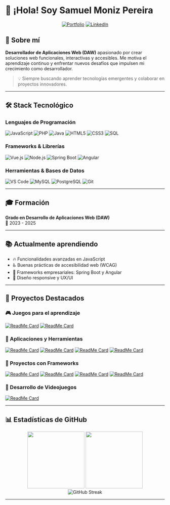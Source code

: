# 👋 ¡Hola! Soy Samuel Moniz Pereira

<div align="center">
  
[![Portfolio](https://img.shields.io/badge/Portfolio-FF5722?style=for-the-badge&logo=todoist&logoColor=white)](https://www.samuelmoniz.es)
[![LinkedIn](https://img.shields.io/badge/LinkedIn-0077B5?style=for-the-badge&logo=linkedin&logoColor=white)](https://www.linkedin.com/in/samuel-moniz-pereira-897015342/)

</div>

## 🚀 Sobre mí

**Desarrollador de Aplicaciones Web (DAW)** apasionado por crear soluciones web funcionales, interactivas y accesibles. Me motiva el aprendizaje continuo y enfrentar nuevos desafíos que impulsen mi crecimiento como desarrollador.

> 💡 Siempre buscando aprender tecnologías emergentes y colaborar en proyectos innovadores.

---

## 🛠️ Stack Tecnológico

### Lenguajes de Programación
![JavaScript](https://img.shields.io/badge/JavaScript-F7DF1E?style=for-the-badge&logo=javascript&logoColor=black)
![PHP](https://img.shields.io/badge/PHP-777BB4?style=for-the-badge&logo=php&logoColor=white)
![Java](https://img.shields.io/badge/Java-ED8B00?style=for-the-badge&logo=openjdk&logoColor=white)
![HTML5](https://img.shields.io/badge/HTML5-E34F26?style=for-the-badge&logo=html5&logoColor=white)
![CSS3](https://img.shields.io/badge/CSS3-1572B6?style=for-the-badge&logo=css3&logoColor=white)
![SQL](https://img.shields.io/badge/SQL-4479A1?style=for-the-badge&logo=mysql&logoColor=white)

### Frameworks & Librerías
![Vue.js](https://img.shields.io/badge/Vue.js-35495E?style=for-the-badge&logo=vue.js&logoColor=4FC08D)
![Node.js](https://img.shields.io/badge/Node.js-43853D?style=for-the-badge&logo=node.js&logoColor=white)
![Spring Boot](https://img.shields.io/badge/Spring_Boot-6DB33F?style=for-the-badge&logo=spring-boot&logoColor=white)
![Angular](https://img.shields.io/badge/Angular-DD0031?style=for-the-badge&logo=angular&logoColor=white)

### Herramientas & Bases de Datos
![VS Code](https://img.shields.io/badge/VS_Code-007ACC?style=for-the-badge&logo=visual-studio-code&logoColor=white)
![MySQL](https://img.shields.io/badge/MySQL-005C84?style=for-the-badge&logo=mysql&logoColor=white)
![PostgreSQL](https://img.shields.io/badge/PostgreSQL-316192?style=for-the-badge&logo=postgresql&logoColor=white)
![Git](https://img.shields.io/badge/Git-F05032?style=for-the-badge&logo=git&logoColor=white)

---

## 🎓 Formación

**Grado en Desarrollo de Aplicaciones Web (DAW)**  
📅 2023 - 2025

---

## 📚 Actualmente aprendiendo

- 🔥 Funcionalidades avanzadas en JavaScript
- ♿ Buenas prácticas de accesibilidad web (WCAG)
- 🌱 Frameworks empresariales: Spring Boot y Angular
- 🎨 Diseño responsive y UX/UI

---

## 💼 Proyectos Destacados

### 🎮 Juegos para el aprendizaje

[![ReadMe Card](https://github-readme-stats.vercel.app/api/pin/?username=sam324sam&repo=Juego_De_Memoria&theme=radical)](https://github.com/sam324sam/Juego_De_Memoria)
[![ReadMe Card](https://github-readme-stats.vercel.app/api/pin/?username=sam324sam&repo=Tres_En_Raya&theme=radical)](https://github.com/sam324sam/Tres_En_Raya)

### 🧰 Aplicaciones y Herramientas
[![ReadMe Card](https://github-readme-stats.vercel.app/api/pin/?username=sam324sam&repo=Calculadora&theme=radical)](https://github.com/sam324sam/Calculadora)
[![ReadMe Card](https://github-readme-stats.vercel.app/api/pin/?username=sam324sam&repo=GestionNominasJava&theme=radical)](https://github.com/sam324sam/GestionNominasJava)
[![ReadMe Card](https://github-readme-stats.vercel.app/api/pin/?username=sam324sam&repo=Gestion_movilidad&theme=radical)](https://github.com/sam324sam/Gestion_movilidad)
[![ReadMe Card](https://github-readme-stats.vercel.app/api/pin/?username=sam324sam&repo=Gestion_FCT_Nodejs&theme=radical)](https://github.com/sam324sam/Gestion_FCT_Nodejs)

### 🎯 Proyectos con Frameworks
[![ReadMe Card](https://github-readme-stats.vercel.app/api/pin/?username=DannaPatricia&repo=To-do-list-Backend&theme=radical)](https://github.com/DannaPatricia/To-do-list-Backend)
[![ReadMe Card](https://github-readme-stats.vercel.app/api/pin/?username=sam324sam&repo=To-do-list-Frontend&theme=radical)](https://github.com/sam324sam/To-do-list-Frontend)
[![ReadMe Card](https://github-readme-stats.vercel.app/api/pin/?username=sam324sam&repo=Pokedex&theme=radical)](https://github.com/sam324sam/Pokedex)
[![ReadMe Card](https://github-readme-stats.vercel.app/api/pin/?username=sam324sam&repo=LoginSpringBoot&theme=radical)](https://github.com/sam324sam/LoginSpringBoot)

### 🎲 Desarrollo de Videojuegos
[![ReadMe Card](https://github-readme-stats.vercel.app/api/pin/?username=sam324sam&repo=Primer_Juego_En_Godot&theme=radical)](https://github.com/sam324sam/Primer_Juego_En_Godot)

---

## 📊 Estadísticas de GitHub

<div align="center">
  <img height="180em" src="https://github-readme-stats.vercel.app/api?username=sam324sam&show_icons=true&theme=radical&include_all_commits=true&count_private=true"/>
  <img height="180em" src="https://github-readme-stats.vercel.app/api/top-langs/?username=sam324sam&layout=compact&langs_count=8&theme=radical"/>
</div>

<div align="center">
  <img src="https://github-readme-streak-stats.herokuapp.com/?user=sam324sam&theme=radical" alt="GitHub Streak"/>
</div>

---
